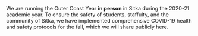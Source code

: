 We are running the Outer Coast Year **in person** in Sitka during the 2020-21 academic year. To ensure the safety of students, staffulty, and the community of Sitka, we have implemented comprehensive COVID-19 health and safety protocols for the fall, which we will share publicly here.
